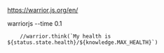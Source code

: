 https://warrior.js.org/en/

warriorjs --time 0.1

		//warrior.think(`My health is ${status.state.health}/${knowledge.MAX_HEALTH}`)
